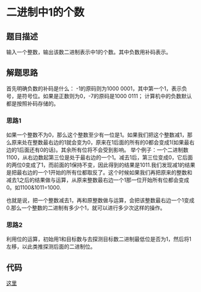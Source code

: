 # 二进制中1的个数


## 题目描述
输入一个整数，输出该数二进制表示中1的个数。其中负数用补码表示。

## 解题思路
首先明确负数的补码是什么：
-1的原码则为1000 0001，其中第一个1，表示负号，是符号位。如果是正数则为0，-7的原码是1000 0111；
计算机中的负数默认都是按照补码存储的。

### 思路1

如果一个整数不为0，那么这个整数至少有一位是1。如果我们把这个整数减1，那么原来处在整数最右边的1就会变为0，原来在1后面的所有的0都会变成1(如果最右边的1后面还有0的话)。其余所有位将不会受到影响。
举个例子：一个二进制数1100，从右边数起第三位是处于最右边的一个1。减去1后，第三位变成0，它后面的两位0变成了1，而前面的1保持不变，因此得到的结果是1011.我们发现减1的结果是把最右边的一个1开始的所有位都取反了。这个时候如果我们再把原来的整数和减去1之后的结果做与运算，从原来整数最右边一个1那一位开始所有位都会变成0。如1100&1011=1000.

也就是说，把一个整数减去1，再和原整数做与运算，会把该整数最右边一个1变成0.那么一个整数的二进制有多少个1，就可以进行多少次这样的操作。

### 思路2

利用位的运算，初始用1和目标数与去探测目标数二进制最低位是否为1，然后将1左移，以此类推探测后面的二进制位。


## 代码

[这里](../Code/10.py)